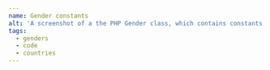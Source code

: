 ```yaml
---
name: Gender constants
alt: 'A screenshot of a the PHP Gender class, which contains constants such as "IS_FEMALE", "IS_MALE", "IS_MOSTLY" variants of the previous both, "IS_UNISEX_NAME", "IS_A_COUPLE", "NAME_NOT_FOUND", "ERROR_IN_NAME", "ANY_COUNTRY" and various country names. The list of countries is cut off.'
tags:
  - genders
  - code
  - countries
---
```

